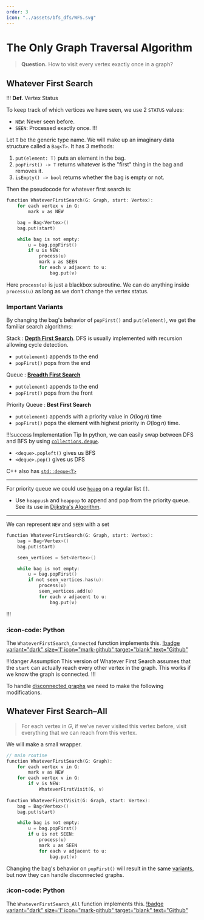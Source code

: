 ```yaml
---
order: 3
icon: "../assets/bfs_dfs/WFS.svg"
---
```


# The Only Graph Traversal Algorithm

> **Question.** How to visit every vertex exactly once in a graph?

## Whatever First Search

!!! **Def.** Vertex Status

To keep track of which vertices we have seen, we use 2 `STATUS` values:

- `NEW`: Never seen before.
- `SEEN`: Processed exactly once.
!!!

Let `T` be the generic type name. We will make up an imaginary data structure called a `Bag<T>`. It has 3 methods:

1. `put(element: T)` puts an element in the bag.
2. `popFirst() -> T` returns whatever is the "first" thing in the bag and removes it.
3. `isEmpty() -> bool` returns whether the bag is empty or not.

Then the pseudocode for whatever first search is:

```c
function WhateverFirstSearch(G: Graph, start: Vertex):
	for each vertex v in G:
		mark v as NEW

	bag = Bag<Vertex>()
	bag.put(start)

	while bag is not empty:
		u = bag.popFirst()
		if u is NEW:
			process(u) 
			mark u as SEEN
			for each v adjacent to u:
				bag.put(v)
```

Here `process(u)` is just a blackbox subroutine. We can do anything inside `process(u)` as long as we don’t change the vertex status.

### Important Variants

By changing the bag's behavior of `popFirst()` and `put(element)`, we get the familiar search algorithms:

Stack
:	[**Depth First Search**](./dfs.md). DFS is usually implemented with recursion allowing cycle detection. 
- `put(element)` appends to the end
- `popFirst()` pops from the end

Queue
:	[**Breadth First Search**](./bfs.md)
- `put(element)` appends to the end
- `popFirst()` pops from the front

Priority Queue
:	**Best First Search**
- `put(element)` appends with a priority value in $O(\log n)$ time
- `popFirst()` pops the element with highest priority in $O(\log n)$ time. 

!!!success Implementation Tip
In python, we can easily swap between DFS and BFS by using [`collections.deque`](https://docs.python.org/3/library/collections.html#collections.deque).
- `<deque>.popleft()` gives us BFS
- `<deque>.pop()` gives us DFS
  
C++ also has [`std::deque<T>`](https://cplusplus.com/reference/deque/deque/)

---

For priority queue we could use [`heapq`](https://docs.python.org/3/library/heapq.html#module-heapq) on a regular list `[]`.
- Use `heappush` and `heappop` to append and pop from the priority queue. See its use in [Dijkstra's Algorithm](https://github.com/tomli380576/ECS122A-Algorithms-python-implementation/blob/5a7df2b8860fca70fa0f15713fa7d25610accb74/Implementations/SSSP-Dijkstras.py#L31-L50).

---

We can represent `NEW` and `SEEN` with a set

```c #5
function WhateverFirstSearch(G: Graph, start: Vertex):
	bag = Bag<Vertex>()
	bag.put(start)

	seen_vertices = Set<Vertex>()

	while bag is not empty:
		u = bag.popFirst()
		if not seen_vertices.has(u):
			process(u) 
			seen_vertices.add(u)
			for each v adjacent to u:
				bag.put(v)
```
!!!

### :icon-code: Python

The `WhateverFirstSearch_Connected` function implements this. [!badge variant="dark" size='l' icon="mark-github" target="blank" text="Github"](https://github.com/tomli380576/ECS122A-Algorithms-python-implementation/blob/main/Implementations/whateverFirstSearch.py)

!!!danger Assumption
This version of Whatever First Search assumes that the `start` can actually reach every other vertex in the graph. This works if we know the graph is connected.
!!!

To handle [disconnected graphs](https://mathworld.wolfram.com/DisconnectedGraph.html#:~:text=A%20graph%20is%20said%20to,has%20those%20nodes%20as%20endpoints.) we need to make the following modifications.

## Whatever First Search–All

> For each vertex in $G$, if we’ve never visited this vertex before, visit everything that we can reach from this vertex.
> 

We will make a small wrapper.

```c #1-7
// main routine
function WhateverFirstSearch(G: Graph):
	for each vertex v in G:
		mark v as NEW
	for each vertex v in G:
		if v is NEW:
			WhateverFirstVisit(G, v)
			
function WhateverFirstVisit(G: Graph, start: Vertex):
	bag = Bag<Vertex>()
	bag.put(start)

	while bag is not empty:
		u = bag.popFirst()
		if u is not SEEN:
			process(u)
			mark u as SEEN
			for each v adjacent to u:
				bag.put(v)
```

Changing the bag's behavior on `popFirst()` will result in the same [variants](#important-variants), but now they can handle disconnected graphs.

### :icon-code: Python

The `WhateverFirstSearch_All` function implements this. 
[!badge variant="dark" size='l' icon="mark-github" target="blank" text="Github"](https://github.com/tomli380576/ECS122A-Algorithms-python-implementation/blob/main/Implementations/whateverFirstSearch.py)
